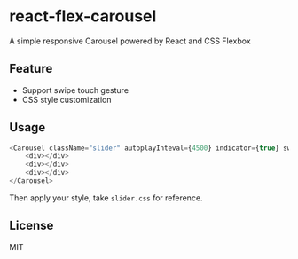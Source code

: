 # react-flex-carousel
A simple responsive Carousel powered by React and CSS Flexbox


## Feature

* Support swipe touch gesture
* CSS style customization

## Usage
```js
<Carousel className="slider" autoplayInteval={4500} indicator={true} switcher={true}>
	<div></div>
	<div></div>
	<div></div>
</Carousel>
```

Then apply your style, take `slider.css` for reference.

## License

MIT
